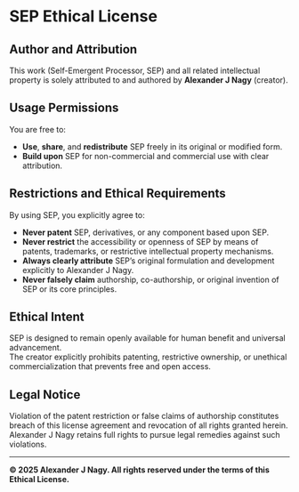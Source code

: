 # SEP Ethical License

## Author and Attribution
This work (Self-Emergent Processor, SEP) and all related intellectual property is solely attributed to and authored by **Alexander J Nagy** (creator).

## Usage Permissions
You are free to:

- **Use**, **share**, and **redistribute** SEP freely in its original or modified form.
- **Build upon** SEP for non-commercial and commercial use with clear attribution.

## Restrictions and Ethical Requirements
By using SEP, you explicitly agree to:

- **Never patent** SEP, derivatives, or any component based upon SEP.  
- **Never restrict** the accessibility or openness of SEP by means of patents, trademarks, or restrictive intellectual property mechanisms.
- **Always clearly attribute** SEP’s original formulation and development explicitly to Alexander J Nagy.
- **Never falsely claim** authorship, co-authorship, or original invention of SEP or its core principles.

## Ethical Intent
SEP is designed to remain openly available for human benefit and universal advancement.  
The creator explicitly prohibits patenting, restrictive ownership, or unethical commercialization that prevents free and open access.

## Legal Notice
Violation of the patent restriction or false claims of authorship constitutes breach of this license agreement and revocation of all rights granted herein. Alexander J Nagy retains full rights to pursue legal remedies against such violations.

---

**© 2025 Alexander J Nagy. All rights reserved under the terms of this Ethical License.**
